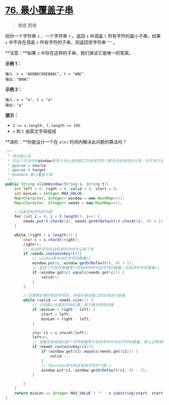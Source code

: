 # [76. 最小覆盖子串](https://leetcode-cn.com/problems/minimum-window-substring/)

> 难度 困难

给你一个字符串 `s` 、一个字符串 `t` 。返回 `s` 中涵盖 `t` 所有字符的最小子串。如果 `s` 中不存在涵盖 `t` 所有字符的子串，则返回空字符串 `""` 。

**注意：**如果 `s` 中存在这样的子串，我们保证它是唯一的答案。

 

**示例 1：**

```
输入：s = "ADOBECODEBANC", t = "ABC"
输出："BANC"
```

**示例 2：**

```
输入：s = "a", t = "a"
输出："a"
```

 

**提示：**

- `1 <= s.length, t.length <= 105`
- `s` 和 `t` 由英文字母组成

 

**进阶：**你能设计一个在 `o(n)` 时间内解决此问题的算法吗？

```java
/**
 * 滑动窗口法
 * 在这个方法中的window表用于对比滑动窗口内有效字符个数与目标序列的关系，并不用于记录最后输出的结果
 * @param s source
 * @param t target
 * @return 最小覆盖子串
 */
public String slideWindow(String s, String t){
    int left = 0, right = 0, valid = 0, start = 0;
    int minLen = Integer.MAX_VALUE;
    Map<Character, Integer> window = new HashMap<>();
    Map<Character, Integer> needs = new HashMap<>();

    //记录目标序列的内容
    for (int i = 0; i < t.length(); i++) {
        needs.put(t.charAt(i), needs.getOrDefault(t.charAt(i), 0) + 1);
    }

    while (right < s.length()) {
        char c = s.charAt(right);
        right++;
        // 当当前字符在目标序列中时才记录下来
        if (needs.containsKey(c)){
            // window表中对应字符的数量+1
            window.put(c, window.getOrDefault(c, 0) + 1);
            // 若这个字符的数量等于目标序列中对应字符的数量，则有效的字符数量+1
            if (window.get(c).equals(needs.get(c))) {
                valid++;
            }
        }

        //当凑够足够的有效字符后，开始将滑动窗口的左侧进行收缩
        while (valid == needs.size()) {
            // 记录最小长度和开始位置，用于最后获取结果
            if (minLen > right - left) {
                start = left;
                minLen = right - left;
            }

            char c1 = s.charAt(left);
            left++;
            // 若最左侧收缩的那个字符数量等于目标序列中对应字符的数量，那么证明滑动窗口内的字符串不符合要求了，所以valid-1以退出当前while循环
            if (needs.containsKey(c1)){
                if (window.get(c1).equals(needs.get(c1))) {
                    valid--;
                }
                // 在window表中将该有效字符的个数-1
                window.put(c1, window.getOrDefault(c1, 0) - 1);
            }

        }
    }
    return minLen == Integer.MAX_VALUE ? "" : s.substring(start, start + minLen);
}
```


